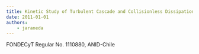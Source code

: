 ```yaml
---
title: Kinetic Study of Turbulent Cascade and Collisionless Dissipation in Space Plasmas ﻿ 
date: 2011-01-01
authors:
    - jaraneda
---
```

FONDECyT Regular No. 1110880, ANID-Chile

